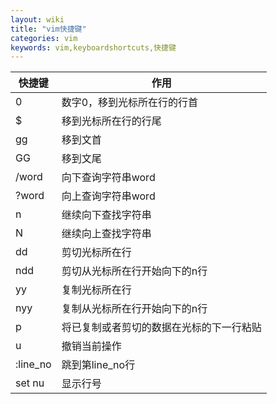 ```yaml
---
layout: wiki
title: "vim快捷键"
categories: vim
keywords: vim,keyboardshortcuts,快捷键
---
```




| 快捷键   | 作用                                     |
| -------- | ---------------------------------------- |
| 0        | 数字0，移到光标所在行的行首              |
| $        | 移到光标所在行的行尾                     |
| gg       | 移到文首                                 |
| GG       | 移到文尾                                 |
| /word    | 向下查询字符串word                       |
| ?word    | 向上查询字符串word                       |
| n        | 继续向下查找字符串                       |
| N        | 继续向上查找字符串                       |
| dd       | 剪切光标所在行                           |
| ndd      | 剪切从光标所在行开始向下的n行            |
| yy       | 复制光标所在行                           |
| nyy      | 复制从光标所在行开始向下的n行            |
| p        | 将已复制或者剪切的数据在光标的下一行粘贴 |
| u        | 撤销当前操作                             |
| :line_no | 跳到第line_no行                          |
| set nu   | 显示行号                                 |

